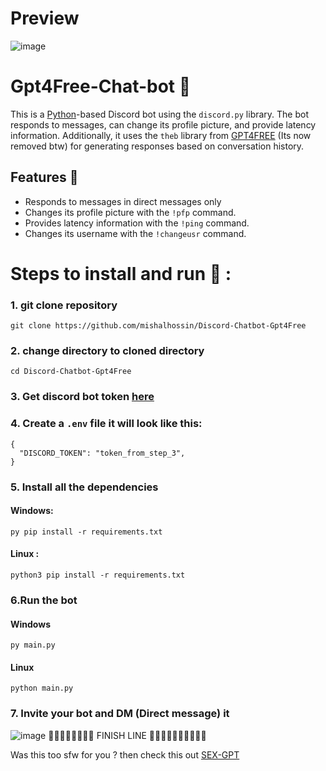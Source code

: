 # Preview

![image](https://user-images.githubusercontent.com/91066601/235470838-cad26039-c843-4497-8ba7-fc88c66dab49.png)


# Gpt4Free-Chat-bot 🤖
This is a [Python](https://www.python.org)-based Discord bot using the `discord.py` library. The bot responds to messages, can change its profile picture, and provide latency information. Additionally, it uses the `theb` library from [GPT4FREE](https://github.com/xtekky/gpt4free) (Its now removed btw) for generating responses based on conversation history.

## Features 🥳

- Responds to messages in direct messages only
- Changes its profile picture with the `!pfp` command.
- Provides latency information with the `!ping` command.
- Changes its username with the `!changeusr` command.

# Steps to install and run 🚩 :
### 1. git clone repository
```
git clone https://github.com/mishalhossin/Discord-Chatbot-Gpt4Free
```
### 2. change directory to cloned directory
```
cd Discord-Chatbot-Gpt4Free
```
### 3. Get discord bot token [here](https://discord.com/developers/applications)
### 4. Create a `.env` file it will look like this:
```
{
  "DISCORD_TOKEN": "token_from_step_3",
}
```
### 5. Install all the dependencies
#### Windows:
```
py pip install -r requirements.txt
```
#### Linux :
```
python3 pip install -r requirements.txt
```
### 6.Run the bot
#### Windows
```
py main.py
```
#### Linux
```
python main.py
```
### 7. Invite your bot and DM (Direct message) it
![image](https://user-images.githubusercontent.com/91066601/235293746-60257d85-9a7c-4396-9f42-cea92ab78cf8.png)
🏁🏁🏁🏁🏁🏁🏁🏁                      FINISH LINE                              🏁🏁🏁🏁🏁🏁🏁🏁🏁🏁


Was this too sfw for you ? then check this out [SEX-GPT](https://github.com/mishalhossin/Gpt3-sexbot-discord)
